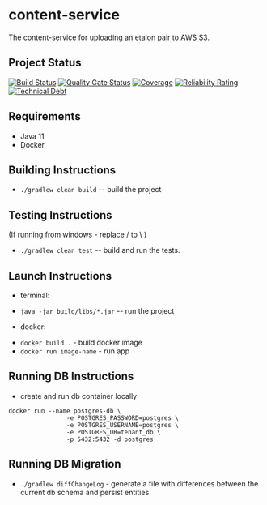 # content-service
The content-service for uploading an etalon pair to AWS S3.

## Project Status
[![Build Status](https://travis-ci.com/speech4j/content-service.svg?branch=master)](https://travis-ci.com/speech4j/content-service)
[![Quality Gate Status](https://sonarcloud.io/api/project_badges/measure?project=speech4j_content-service&metric=alert_status)](https://sonarcloud.io/dashboard?id=speech4j_content-service)
[![Coverage](https://sonarcloud.io/api/project_badges/measure?project=speech4j_content-service&metric=coverage)](https://sonarcloud.io/dashboard?id=speech4j_content-service)
[![Reliability Rating](https://sonarcloud.io/api/project_badges/measure?project=speech4j_content-service&metric=reliability_rating)](https://sonarcloud.io/dashboard?id=speech4j_content-service)
[![Technical Debt](https://sonarcloud.io/api/project_badges/measure?project=speech4j_content-service&metric=sqale_index)](https://sonarcloud.io/dashboard?id=speech4j_content-service)

## Requirements
* Java 11
* Docker

## Building Instructions
 * `./gradlew clean build` -- build the project

## Testing Instructions
(If running from windows - replace / to \ )
 * `./gradlew clean test` -- build and run the tests.
 
## Launch Instructions 
 - terminal:
 * `java -jar build/libs/*.jar` -- run the project
 - docker:
 * `docker build .` - build docker image
 * `docker run image-name` - run app
 
## Running DB Instructions
 * create and run db container locally
 ```
 docker run --name postgres-db \
                 -e POSTGRES_PASSWORD=postgres \
                 -e POSTGRES_USERNAME=postgres \
                 -e POSTGRES_DB=tenant_db \
                 -p 5432:5432 -d postgres
 ```
## Running DB Migration
* `./gradlew diffChangeLog` - generate a file with differences between the current db schema and persist entities